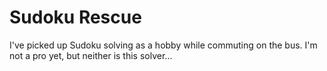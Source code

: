 # Sudoku Rescue
I've picked up Sudoku solving as a hobby while commuting on the bus. I'm not a pro yet, but neither is this solver...